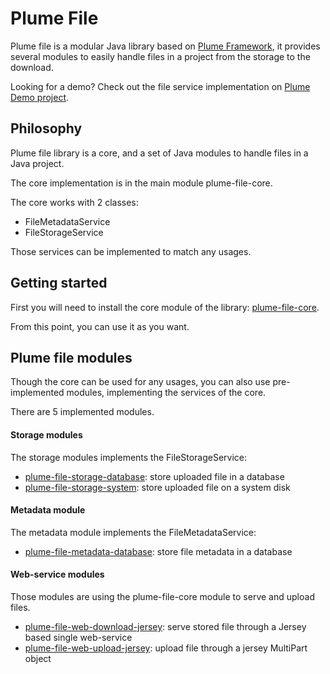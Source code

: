 Plume File
==========

Plume file is a modular Java library based on [Plume Framework](https://github.com/Coreoz/Plume),
it provides several modules to easily handle files in a project from the storage to the download.

Looking for a demo? Check out the file service implementation on [Plume Demo project](https://github.com/Coreoz/Plume-showcase).

Philosophy
----------
Plume file library is a core, and a set of Java modules to handle files in a Java project.

The core implementation is in the main module plume-file-core.

The core works with 2 classes:
- FileMetadataService
- FileStorageService

Those services can be implemented to match any usages.

Getting started
---------------
First you will need to install the core module of the library: [plume-file-core](plume-file-core).

From this point, you can use it as you want.

Plume file modules
------------------
Though the core can be used for any usages, you can also use pre-implemented modules,
implementing the services of the core.

There are 5 implemented modules.

#### Storage modules

The storage modules implements the FileStorageService:

- [plume-file-storage-database](plume-file-storage-database): store uploaded file in a database
- [plume-file-storage-system](plume-file-storage-system): store uploaded file on a system disk

#### Metadata module

The metadata module implements the FileMetadataService:

- [plume-file-metadata-database](plume-file-metadata-database): store file metadata in a database

#### Web-service modules

Those modules are using the plume-file-core module to serve and upload files. 

- [plume-file-web-download-jersey](plume-file-web-download-jersey): serve stored file through
  a Jersey based single web-service
- [plume-file-web-upload-jersey](plume-file-web-upload-jersey): upload file through a jersey
  MultiPart object

